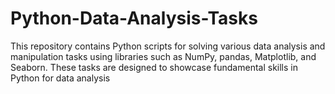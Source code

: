 # Python-Data-Analysis-Tasks
This repository contains Python scripts for solving various data analysis and manipulation tasks using libraries such as NumPy, pandas, Matplotlib, and Seaborn. These tasks are designed to showcase fundamental skills in Python for data analysis
